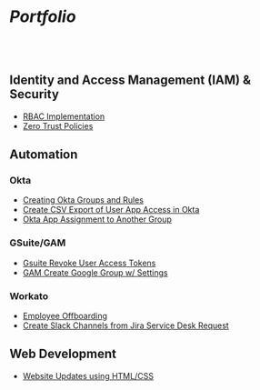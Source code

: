 # *Portfolio*

<br>
<br>

## Identity and Access Management (IAM) & Security
- [RBAC Implementation](Projects/RBAC/rbac-okta.md)
- [Zero Trust Policies](Projects/Zero_Trust/zero-trust.md)

## Automation
### Okta
- [Creating Okta Groups and Rules](https://github.com/vincenttvo/vincenttvo.github.io/blob/main/Projects/Workflow_Automation/Python/okta_groups_create_w_rules.py)
- [Create CSV Export of User App Access in Okta](https://github.com/vincenttvo/vincenttvo.github.io/blob/main/Projects/Workflow_Automation/Python/okta_user_app_access_csv.py)
- [Okta App Assignment to Another Group](https://github.com/vincenttvo/vincenttvo.github.io/blob/main/Projects/Workflow_Automation/Python/okta_assign_copied_apps_to_group.py)

### GSuite/GAM
- [Gsuite Revoke User Access Tokens](https://github.com/vincenttvo/vincenttvo.github.io/blob/main/Projects/Workflow_Automation/Python/gsuite_revoke_user_access_tokens.py)
- [GAM Create Google Group w/ Settings](https://github.com/vincenttvo/vincenttvo.github.io/blob/main/Projects/Workflow_Automation/Python/gam_create_group_w_settings.py)

### Workato
- [Employee Offboarding](Projects/Workflow_Automation/Workato/automation.md###Employee-Offboarding)
- [Create Slack Channels from Jira Service Desk Request](Projects/Workflow_Automation/Workato/automation.md###Create-Slack-Channels-from-Jira-Service-Desk-Request)

## Web Development
- [Website Updates using HTML/CSS](Projects/Web_Development/html_css.md)